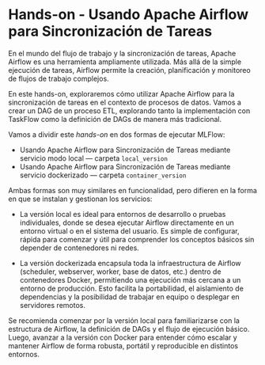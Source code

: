 # Hands-on - Usando Apache Airflow para Sincronización de Tareas

En el mundo del flujo de trabajo y la sincronización de tareas, Apache Airflow es una herramienta ampliamente 
utilizada. Más allá de la simple ejecución de tareas, Airflow permite la creación, planificación y monitoreo de flujos 
de trabajo complejos.

En este hands-on, exploraremos cómo utilizar Apache Airflow para la sincronización de tareas en el contexto de 
procesos de datos. Vamos a crear un DAG de un proceso ETL, explorando tanto la implementación con TaskFlow como la
definición de DAGs de manera más tradicional.

Vamos a dividir este *hands-on* en dos formas de ejecutar MLFlow:

- Usando Apache Airflow para Sincronización de Tareas mediante servicio modo local — carpeta `local_version`
- Usando Apache Airflow para Sincronización de Tareas mediante servicio dockerizado — carpeta `container_version`

Ambas formas son muy similares en funcionalidad, pero difieren en la forma en que se instalan y gestionan los servicios:

- La versión local es ideal para entornos de desarrollo o pruebas individuales, donde se desea ejecutar Airflow directamente en un entorno virtual o en el sistema del usuario. Es simple de configurar, rápida para comenzar y útil para comprender los conceptos básicos sin depender de contenedores ni redes.

- La versión dockerizada encapsula toda la infraestructura de Airflow (scheduler, webserver, worker, base de datos, etc.) dentro de contenedores Docker, permitiendo una ejecución más cercana a un entorno de producción. Esto facilita la portabilidad, el aislamiento de dependencias y la posibilidad de trabajar en equipo o desplegar en servidores remotos.

Se recomienda comenzar por la versión local para familiarizarse con la estructura de Airflow, la definición de DAGs y el flujo de ejecución básico. Luego, avanzar a la versión con Docker para entender cómo escalar y mantener Airflow de forma robusta, portátil y reproducible en distintos entornos.

